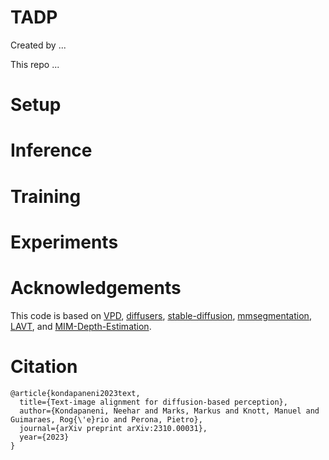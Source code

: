 # TADP

Created by ...

This repo ...

# Setup

# Inference

# Training

# Experiments

# Acknowledgements
This code is based on [VPD](https://github.com/wl-zhao/VPD), [diffusers](https://github.com/wl-zhao/VPD), [stable-diffusion](https://github.com/CompVis/stable-diffusion), [mmsegmentation](https://github.com/open-mmlab/mmsegmentation), [LAVT](https://github.com/yz93/LAVT-RIS), and [MIM-Depth-Estimation](https://github.com/SwinTransformer/MIM-Depth-Estimation).

# Citation
```
@article{kondapaneni2023text,
  title={Text-image alignment for diffusion-based perception},
  author={Kondapaneni, Neehar and Marks, Markus and Knott, Manuel and Guimaraes, Rog{\'e}rio and Perona, Pietro},
  journal={arXiv preprint arXiv:2310.00031},
  year={2023}
}
```

